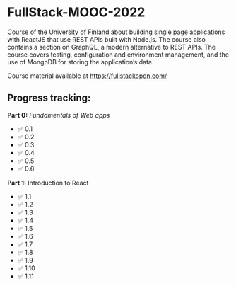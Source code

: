# FullStack-MOOC-2022
Course of the University of Finland about building single page applications with ReactJS that use REST APIs built with Node.js. The course also contains a section on GraphQL, a modern alternative to REST APIs.
The course covers testing, configuration and environment management, and the use of MongoDB for storing the application’s data.

Course material available at https://fullstackopen.com/

## Progress tracking:

**Part 0:** _Fundamentals of Web apps_
- ✅ 0.1 
- ✅ 0.2
- ✅ 0.3
- ✅ 0.4
- ✅ 0.5
- ✅ 0.6

**Part 1:** Introduction to React
- ✅ 1.1
- ✅ 1.2
- ✅ 1.3
- ✅ 1.4
- ✅ 1.5
- ✅ 1.6
- ✅ 1.7
- ✅ 1.8
- ✅ 1.9
- ✅ 1.10
- ✅ 1.11
